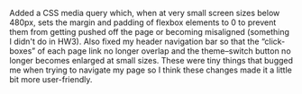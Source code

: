 Added a CSS media query which, when at very small screen sizes below 480px, sets the margin and padding of flexbox elements to 0 to prevent them from getting pushed off the page or becoming misaligned (something I didn't do in HW3). Also fixed my header navigation bar so that the “click-boxes” of each page link no longer overlap and the theme–switch button no longer becomes enlarged at small sizes. These were tiny things that bugged me when trying to navigate my page so I think these changes made it a little bit more user-friendly. 

